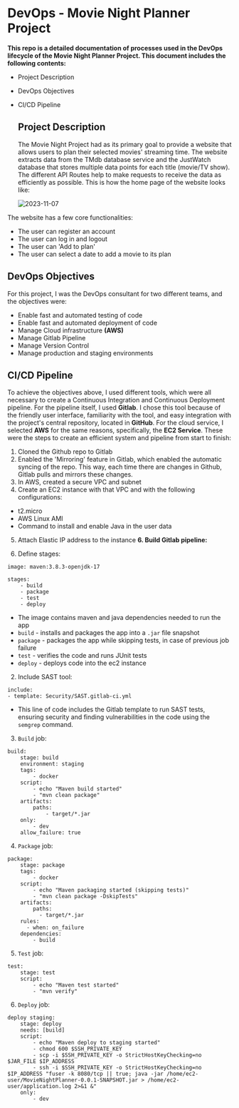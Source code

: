 # DevOps - Movie Night Planner Project

**This repo is a detailed documentation of processes used in the DevOps lifecycle of the Movie Night Planner Project. This document includes the following contents:**
- Project Description
- DevOps Objectives
- CI/CD Pipeline

  ## Project Description

  The Movie Night Project had as its primary goal to provide a website that allows users to plan their selected movies' streaming time. The website extracts data from the TMdb database service and the JustWatch database that stores multiple data points for each title (movie/TV show). The different API Routes help to make requests to receive the data as efficiently as possible. This is how the home page of the website looks like:

  ![2023-11-07](https://github.com/janeteneto/DevOps---Movie-Night-Planner/assets/129942042/4d49a979-330a-4f84-8fcd-33c228f4666b)

The website has a few core functionalities:
- The user can register an account
- The user can log in and logout
- The user can 'Add to plan'
- The user can select a date to add a movie to its plan

## DevOps Objectives

For this project, I was the DevOps consultant for two different teams, and the objectives were:
- Enable fast and automated testing of code
- Enable fast and automated deployment of code
- Manage Cloud infrastructure **(AWS)**
- Manage Gitlab Pipeline
- Manage Version Control
- Manage production and staging environments

## CI/CD Pipeline

To achieve the objectives above, I used different tools, which were all necessary to create a Continuous Integration and Continuous Deployment pipeline. For the pipeline itself, I used **Gitlab**. I chose this tool because of the friendly user interface, familiarity with the tool, and easy integration with the project's central repository, located in **GitHub**.
For the cloud service, I selected **AWS** for the same reasons, specifically, the **EC2 Service**. These were the steps to create an efficient system and pipeline from start to finish:

1. Cloned the Github repo to Gitlab
2. Enabled the 'Mirroring' feature in Gitlab, which enabled the automatic syncing of the repo. This way, each time there are changes in Github, Gitlab pulls and mirrors these changes.
3. In AWS, created a secure VPC and subnet
4. Create an EC2 instance with that VPC and with the following configurations:
- t2.micro
- AWS Linux AMI
- Command to install and enable Java in the user data

5. Attach Elastic IP address to the instance
**6. Build Gitlab pipeline:**

1. Define stages:

````
image: maven:3.8.3-openjdk-17

stages:
    - build
    - package
    - test
    - deploy
````
- The image contains maven and java dependencies needed to run the app
- `build` - installs and packages the app into a `.jar` file snapshot
- `package` - packages the app while skipping tests, in case of previous job failure
- `test` - verifies the code and runs JUnit tests
- `deploy` - deploys code into the ec2 instance

2. Include SAST tool:
````
include:
- template: Security/SAST.gitlab-ci.yml
````
- This line of code includes the Gitlab template to run SAST tests, ensuring security and finding vulnerabilities in the code using the `semgrep` command.

3. `Build` job:

````
build:
    stage: build
    environment: staging
    tags: 
        - docker
    script:
        - echo "Maven build started"
        - "mvn clean package"
    artifacts:
        paths:
            - target/*.jar
    only:
        - dev
    allow_failure: true
````

4. `Package` job:

````
package:
    stage: package
    tags:
        - docker
    script:
        - echo "Maven packaging started (skipping tests)"
        - "mvn clean package -DskipTests"
    artifacts:
        paths:
          - target/*.jar
    rules:
      - when: on_failure
    dependencies:
        - build
````

5. `Test` job:

````
test:
    stage: test
    script:
        - echo "Maven test started"
        - "mvn verify"
````

6. `Deploy` job:

````
deploy staging:
    stage: deploy
    needs: [build]
    script:
        - echo "Maven deploy to staging started"
        - chmod 600 $SSH_PRIVATE_KEY
        - scp -i $SSH_PRIVATE_KEY -o StrictHostKeyChecking=no $JAR_FILE $IP_ADDRESS
        - ssh -i $SSH_PRIVATE_KEY -o StrictHostKeyChecking=no $IP_ADDRESS "fuser -k 8080/tcp || true; java -jar /home/ec2-user/MovieNightPlanner-0.0.1-SNAPSHOT.jar > /home/ec2-user/application.log 2>&1 &"
    only:
        - dev
````
